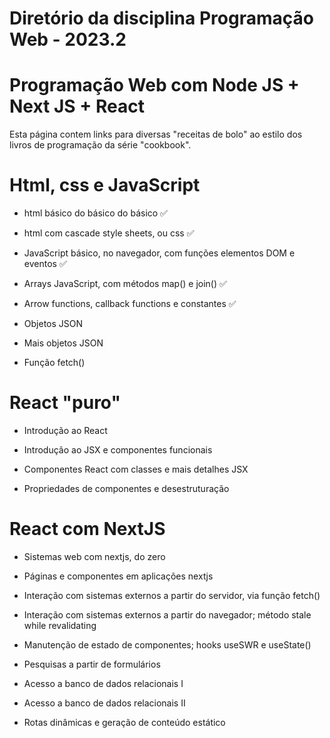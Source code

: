 # Diretório da disciplina Programação Web - 2023.2

# Programação Web com Node JS + Next JS + React
Esta página contem links para diversas "receitas de bolo" ao estilo dos livros de programação da série "cookbook".

# Html, css e JavaScript

*   html básico do básico do básico ✅

*   html com cascade style sheets, ou css ✅

*   JavaScript básico, no navegador, com funções elementos DOM e eventos ✅

*   Arrays JavaScript, com métodos map() e join() ✅

*   Arrow functions, callback functions e constantes ✅

*   Objetos JSON

*   Mais objetos JSON

*   Função fetch()

# React "puro"

*   Introdução ao React

*   Introdução ao JSX e componentes funcionais

*   Componentes React com classes e mais detalhes JSX

*   Propriedades de componentes e desestruturação

# React com NextJS

*   Sistemas web com nextjs, do zero

*   Páginas e componentes em aplicações nextjs

*   Interação com sistemas externos a partir do servidor, via função fetch() 

*   Interação com sistemas externos a partir do navegador; método stale while revalidating

*   Manutenção de estado de componentes; hooks useSWR e useState()

*   Pesquisas a partir de formulários

*   Acesso a banco de dados relacionais I

*   Acesso a banco de dados relacionais II

*   Rotas dinâmicas e geração de conteúdo estático